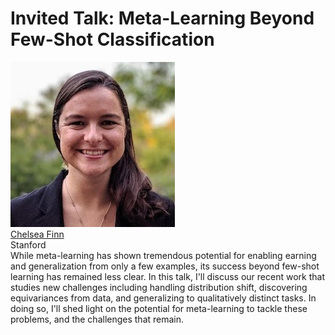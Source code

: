 <link rel="stylesheet" type="text/css" href="css/bootstrap.min.css">
<link rel="stylesheet" type="text/css" href="css/main.css?1" media="screen,projection">

# Invited Talk: Meta-Learning Beyond Few-Shot Classification

<div class="row">
  <div class="col-sm-3">
    <a href="https://ai.stanford.edu/~cbfinn/" target="_blank">
      <img class="people-pic" src="assets/cfinn.jpg">
    </a>
    <div class="people-name text-center">
      <a href="https://ai.stanford.edu/~cbfinn/" target="_blank">Chelsea Finn</a><br>
      Stanford
    </div>
  </div>
    
  <div class="col-sm-9">
    While meta-learning has shown tremendous potential for enabling  earning and generalization from only a few examples, its success beyond few-shot learning has remained less clear. In this talk, I'll discuss our recent work that  studies new challenges including handling distribution shift, discovering equivariances from data, and generalizing to qualitatively distinct tasks. In doing so, I'll shed light on the potential for meta-learning to tackle these problems, and the challenges that remain.
  </div>
</div>
